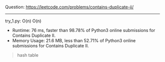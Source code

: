 Question: https://leetcode.com/problems/contains-duplicate-ii/

---

try_1.py: O(n) O(n)
* Runtime: 76 ms, faster than 98.78% of Python3 online submissions for Contains Duplicate II.
* Memory Usage: 21.6 MB, less than 52.71% of Python3 online submissions for Contains Duplicate II.

> hash table